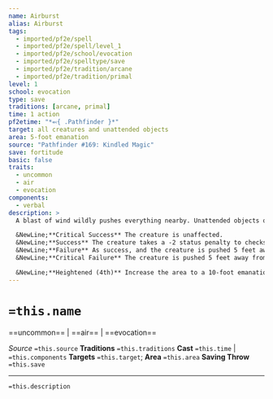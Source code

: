 ```yaml
---
name: Airburst
alias: Airburst
tags:
  - imported/pf2e/spell
  - imported/pf2e/spell/level_1
  - imported/pf2e/school/evocation
  - imported/pf2e/spelltype/save
  - imported/pf2e/tradition/arcane
  - imported/pf2e/tradition/primal
level: 1
school: evocation
type: save
traditions: [arcane, primal]
time: 1 action
pf2etime: "*⬻{ .Pathfinder }*"
target: all creatures and unattended objects
area: 5-foot emanation
source: "Pathfinder #169: Kindled Magic"
save: fortitude
basic: false
traits:
  - uncommon
  - air
  - evocation
components:
  - verbal
description: >
  A blast of wind wildly pushes everything nearby. Unattended objects of 1 Bulk or less are pushed 5 feet away from you. Large or smaller creatures must attempt a Fortitude save.

  &NewLine;**Critical Success** The creature is unaffected.
  &NewLine;**Success** The creature takes a -2 status penalty to checks made during its reactions until the end of your turn.
  &NewLine;**Failure** As success, and the creature is pushed 5 feet away from you.
  &NewLine;**Critical Failure** The creature is pushed 5 feet away from you and can't use reactions until the end of your turn.

  &NewLine;**Heightened (4th)** Increase the area to a 10-foot emanation and increase the distance objects and creatures are pushed to 10 feet.
---
```

# `=this.name`
==uncommon== | ==air== | ==evocation==

*Source* `=this.source`
**Traditions** `=this.traditions`
**Cast** `=this.time` | `=this.components`
**Targets** `=this.target`; **Area** `=this.area`
**Saving Throw** `=this.save`

***
`=this.description`